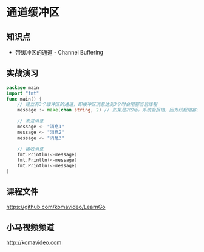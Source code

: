 通道缓冲区
==========

## 知识点

* 带缓冲区的通道 - Channel Buffering

## 实战演习

~~~go
package main
import "fmt"
func main() {
	// 建立有3个缓冲区的通道，即缓冲区消息达到3个时会阻塞当前线程
	message := make(chan string, 2) // 如果是2的话，系统会报错，因为线程阻塞死锁

	// 发送消息
	message <- "消息1"
    message <- "消息2"
	message <- "消息3"

	// 接收消息
	fmt.Println(<-message)
	fmt.Println(<-message)
	fmt.Println(<-message)
}
~~~

## 课程文件

https://github.com/komavideo/LearnGo

## 小马视频频道

http://komavideo.com